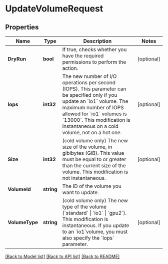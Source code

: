 # UpdateVolumeRequest

## Properties

Name | Type | Description | Notes
------------ | ------------- | ------------- | -------------
**DryRun** | **bool** | If true, checks whether you have the required permissions to perform the action. | [optional] 
**Iops** | **int32** | The new number of I/O operations per second (IOPS). This parameter can be specified only if you update an &#x60;io1&#x60; volume. The maximum number of IOPS allowed for &#x60;io1&#x60; volumes is &#x60;13000&#x60;. This modification is instantaneous on a cold volume, not on a hot one. | [optional] 
**Size** | **int32** | (cold volume only) The new size of the volume, in gibibytes (GiB). This value must be equal to or greater than the current size of the volume. This modification is not instantaneous. | [optional] 
**VolumeId** | **string** | The ID of the volume you want to update. | 
**VolumeType** | **string** | (cold volume only) The new type of the volume (&#x60;standard&#x60; \\| &#x60;io1&#x60; \\| &#x60;gpu2&#x60;). This modification is instantaneous. If you update to an &#x60;io1&#x60;volume, you must also specify the &#x60;Iops&#x60; parameter. | [optional] 

[[Back to Model list]](../README.md#documentation-for-models) [[Back to API list]](../README.md#documentation-for-api-endpoints) [[Back to README]](../README.md)


